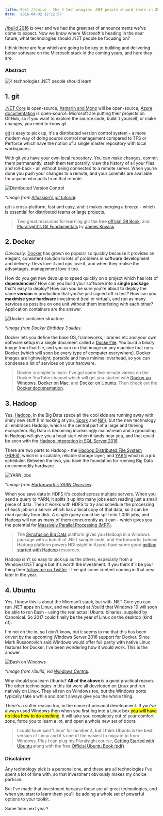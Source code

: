 ```yaml
---
title: Post //build - the 4 technologies .NET people should learn in 2016
date: '2016-04-02 12:12:57'
---
```


[//build 2016](https://build.microsoft.com/) is over and we had the great set of announcements we've come to expect. Now we know where Microsoft's heading in the near future, what technologies should .NET people be focusing on?

I think there are four which are going to be key to building and delivering better software on the Microsoft stack in the coming years, and here they are.

### Abstract

![4 technologies .NET people should learn](/content/images/2016/04/4-techs-small.png)

## 1. git

[.NET Core](https://github.com/dotnet/core) is open-source, [Xamarin and Mono](https://blog.xamarin.com/xamarin-for-all/) will be open-source, [Azure documentation](https://github.com/Azure/azure-content) is open-source. Microsoft are putting their projects on GitHub, so if you want to explore the source code, build it yourself, or make changes, you need to know git.

[git](https://git-scm.com/) is easy to pick up, it's a distributed version control system - a more modern way of doing source control management compared to TFS or Perforce which have the notion of a single master repository with local workspaces.

With git you have your own local repository. You can make changes, commit them permanently, stash them temporarily, view the history of all your files and roll-back - all without being connected to a remote server. When you're done you push your changes to a remote, and your commits are available for anyone who pulls from that remote.

![Distributed Version Control](/content/images/2016/04/git-tutorial-basics-clone-repotorepocollaboration.png)

\*_Image from [Atlassian's git tutorial](https://www.atlassian.com/pt/git/tutorial/git-basics#!clone)._

git is cross-platform, fast and easy, and it makes merging a breeze - which is essential for distributed teams or large projects.

> Two great resources for learning git: the free [official Git Book](https://git-scm.com/book/en/v2), and [Pluralsight's Git Fundamentals](/l/ps-home) by [James Kovacs](https://twitter.com/jameskovacs).

## 2. Docker

_Obviously_. [Docker](https://www.docker.com/) has grown so popular so quickly because it provides an elegant, consistent solution to lots of problems in software development and delivery. Devs love it and ops love it, and when they realise the advantages, management love it too.

How do you get new devs up to speed quickly on a project which has lots of **dependencies**? How can you build your software into a **single package** that's easy to deploy? How can you be sure you're about to deploy the same **version** in production that you've just signed off in test? How can you **maximise your hardware** investment (real or virtual), and run as many services as possible on one unit without them interfering with each other? Application containers are the answer.

![Docker container structure](/content/images/2016/04/docker-infrastructure.png)

\*_Image from [Docker Birthday 3 slides](https://docs.google.com/a/docker.com/presentation/d/1MKQ8KTxeuSYPHp7LjuOy9k8FgzAApH9i-6A1micJa1A/edit?usp=drive_web)._

Docker lets you define the base OS, frameworks, libraries etc and your own software setup in a single document called a [Dockerfile](https://docs.docker.com/engine/reference/builder/). You build a binary image from that file, and you can run that image on any machine that runs Docker (which will soon be every type of computer everywhere). Docker images are lightweight, portable and have minimal overhead, so you can condense a lot of services on your hardware.

> Docker is simple to learn. I've got some five-minute videos on the Docker YouTube channel which will get you started with [Docker on Windows](https://www.youtube.com/watch?v=S7NVloq0EBc), [Docker on Mac](https://www.youtube.com/watch?v=lNkVxDSRo7M), and [Docker on Ubuntu](https://www.youtube.com/watch?v=V9AKvZZCWLc). Then check out the [Docker documentation](https://docs.docker.com/).

## 3. Hadoop

Yes, [Hadoop](http://hadoop.apache.org/). In the Big Data space all the cool kids are running away with shiny new stuff (I'm looking at you, [Spark](http://spark.apache.org/) and [Nifi](https://nifi.apache.org/)), but the new technology all embraces Hadoop, which is the central part of a large and thriving ecosystem. Big Data is becoming increasingly mainstream and a grounding in Hadoop will give you a head start when it lands near you, and that could be soon with the [Hadoop integration in SQL Server 2016](https://msdn.microsoft.com/en-GB/library/mt163689.aspx).

There are two parts to Hadoop - the [Hadoop Distributed File System (HDFS)](https://hadoop.apache.org/docs/stable/hadoop-project-dist/hadoop-hdfs/HdfsUserGuide.html), which is a scalable, reliable storage layer; and [YARN](https://hadoop.apache.org/docs/r2.7.1/hadoop-yarn/hadoop-yarn-site/YARN.html) which is a job scheduler. Between the two, you have the foundation for running Big Data on commodity hardware.

![YARN jobs](/content/images/2016/04/MRArch.png)

\*_Image from [Hortonwork's YARN Overview](http://hortonworks.com/blog/apache-hadoop-yarn-background-and-an-overview/)._

When you save data in HDFS it's copied across multiple servers. When you send a query to YARN, it splits it up into many jobs each reading just a small piece of data. Then it works with HDFS to try and schedule the processing of each job on a server which has a local copy of that data, so it can be read quickly from disk. A single query could be split into 1,000 jobs, and Hadoop will run as many of them concurrently as it can - which gives you the potential for [Massively Parallel Processing (MPP)](https://en.wikipedia.org/wiki/Massively_parallel_%28computing%29).

> The [Syncfusion Big Data](https://www.syncfusion.com/products/big-data) platform gives you Hadoop in a Windows package with a bunch of .NET sample code, and Hortonworks (whose Hadoop platform powers HDInsight in Azure) have some good [getting started with Hadoop](http://hortonworks.com/get-started) resources.

Hadoop isn't so easy to pick up as the others, especially from a Windows/.NET angle but it's worth the investment. If you think it'll be your thing then [follow me on Twitter](https://twitter.com/eltonstoneman) - I've got some content coming in that area later in the year.

## 4. Ubuntu

Yes, I know this is about the Microsoft stack, but with .NET Core you can run .NET apps on Linux, and we learned at //build that Windows 10 will soon be able to run Bash - using the real actual Ubuntu binaries, supplied by Canonical. So 2017 could finally be the year of Linux on the desktop (kind of).

I'm not on the in, so I don't know, but it seems to me that this has been driven by the upcoming Windows Server 2016 support for Docker. Since Mark Russonovich said Windows would offer full parity with native Linux features for Docker, I've been wondering how it would work. This is the answer.

![Bash on Windows](/content/images/2016/04/bash-windows-announce_0.jpg)

\*_Image from //build, via [Windows Central](http://www.windowscentral.com/bash-shell-officially-coming-windows-10)._

Why should you learn Ubuntu? **All of the above** is a good practical reason. The other technologies in this list were all developed on Linux and run natively on Linux. They all run on Windows too, but the Windows ports typically take a while and don't always give you the whole thing.

There's a softer reason too, in the name of personal development. If you've always used Windows then when you first log into a Linux box <mark>you will have no idea how to do anything</mark>. It will take you completely out of your comfort zone, force you to learn a lot, and open a whole new set of doors.

> I could have said 'Linux' for number 4, but I think Ubuntu is the best version of Linux and it's one of the easiest to migrate to from Windows. Plus I can plug my Pluralsight course, [Getting Started with Ubuntu](/l/ps-ubuntu) along with the free [Official Ubuntu Book (pdf)](http://www.svecc.com/SLUG/slug_pdf/The%20Official%20Ubuntu%20Book,%207th%20Edition.pdf).

### Disclaimer

Any technology pick is a personal one, and these are all technologies I've spent a lot of time with, so that investment obviously makes my choice partisan.

But I've made that investment because these are all great technologies, and when you start to learn them you'll be adding a whole set of powerful options to your toolkit.

Same time next year?

<!--kg-card-end: markdown-->
